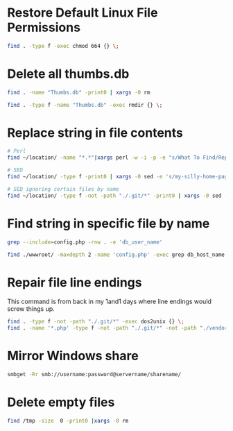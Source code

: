 # Restore Default Linux File Permissions

```bash
find . -type f -exec chmod 664 {} \;
```

# Delete all thumbs.db

```bash
find . -name "Thumbs.db" -print0 | xargs -0 rm

find . -type f -name "Thumbs.db" -exec rmdir {} \;
```

# Replace string in file contents

```bash
# Perl
find ~/location/ -name "*.*"|xargs perl -w -i -p -e "s/What To Find/Replace With What/g"

# SED
find ~/location/ -type f -print0 | xargs -0 sed -e 's/my-silly-home-page-name\.html/index\.html/g' -i

# SED ignoring certain files by name
find ~/location/ -type f -not -path "./.git/*" -print0 | xargs -0 sed -e 's/FindThis/ReplaceWithThis/g' -i
```

# Find string in specific file by name

```bash
grep --include=config.php -rnw . -e 'db_user_name'

find ./wwwroot/ -maxdepth 2 -name 'config.php' -exec grep db_host_name {} \; -print
```

# Repair file line endings

This command is from back in my 1and1 days where line endings would screw things up.

```bash
find . -type f -not -path "./.git/*" -exec dos2unix {} \;
find . -name '*.php' -type f -not -path "./.git/*" -not -path "./vendor/*" -exec dos2unix {} \;
```

# Mirror Windows share

```bash
smbget -Rr smb://username:password@servername/sharename/
```

# Delete empty files

```bash
find /tmp -size  0 -print0 |xargs -0 rm
```
